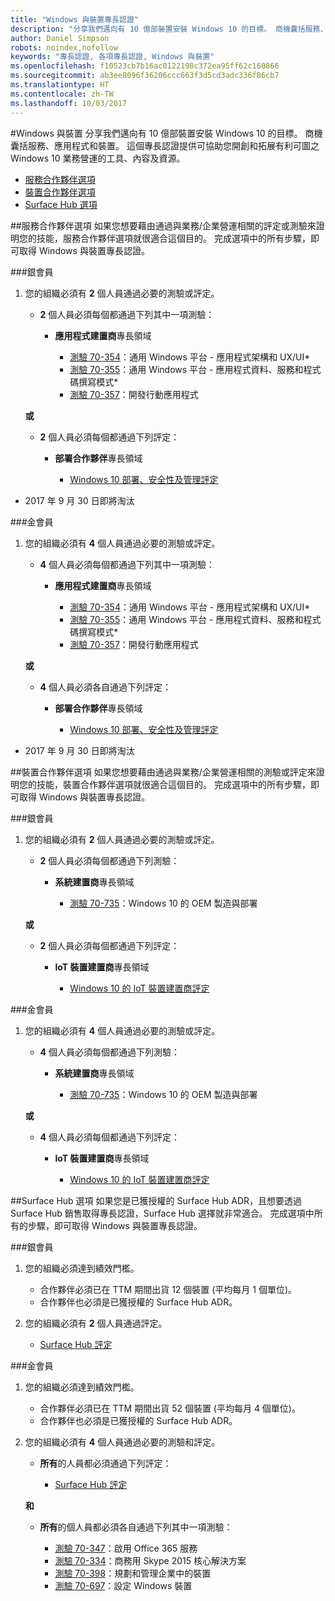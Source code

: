 ```yaml
---
title: "Windows 與裝置專長認證"
description: "分享我們邁向有 10 億部裝置安裝 Windows 10 的目標。 商機囊括服務、應用程式和裝置。 這個專長認證提供可協助您開創和拓展有利可圖之 Windows 10 業務營運的工具、內容及資源。"
author: Daniel Simpson
robots: noindex,nofollow
keywords: "專長認證, 各項專長認證, Windows 與裝置"
ms.openlocfilehash: f10523cb7b16ac0122198c372ea95ff62c160866
ms.sourcegitcommit: ab3ee8096f36206ccc663f3d5cd3adc336f86cb7
ms.translationtype: HT
ms.contentlocale: zh-TW
ms.lasthandoff: 10/03/2017
---
```

#<a name="windows-and-devices"></a>Windows 與裝置 
分享我們邁向有 10 億部裝置安裝 Windows 10 的目標。 商機囊括服務、應用程式和裝置。 這個專長認證提供可協助您開創和拓展有利可圖之 Windows 10 業務營運的工具、內容及資源。

- [服務合作夥伴選項](#service-partner-option)
- [裝置合作夥伴選項](#device-partner-option)
- [Surface Hub 選項](#surface-hub-option)

##<a name="service-partner-option"></a>服務合作夥伴選項
如果您想要藉由通過與業務/企業營運相關的評定或測驗來證明您的技能，服務合作夥伴選項就很適合這個目的。 完成選項中的所有步驟，即可取得 Windows 與裝置專長認證。

###<a name="silver"></a>銀會員
1. 您的組織必須有 **2** 個人員通過必要的測驗或評定。

    - **2** 個人員必須每個都通過下列其中一項測驗：

        - **應用程式建置商**專長領域

            - [測驗 70-354](https://www.microsoft.com/en-us/learning/exam-70-354.aspx)：通用 Windows 平台 - 應用程式架構和 UX/UI*
            - [測驗 70-355](https://www.microsoft.com/en-us/learning/exam-70-355.aspx)：通用 Windows 平台 - 應用程式資料、服務和程式碼撰寫模式*
            - [測驗 70-357](https://www.microsoft.com/en-us/learning/exam-70-357.aspx)：開發行動應用程式

    **或**

    - **2** 個人員必須每個都通過下列評定：

        - **部署合作夥伴**專長領域

            - [Windows 10 部署、安全性及管理評定](https://partneruniversity.microsoft.com/?whr=uri:MicrosoftAccount&courseId=16022&scoId=eGcisv8BC_3806265419)

* 2017 年 9 月 30 日即將淘汰

###<a name="gold"></a>金會員
1. 您的組織必須有 **4** 個人員通過必要的測驗或評定。
    - **4** 個人員必須每個都通過下列其中一項測驗：
        - **應用程式建置商**專長領域

            - [測驗 70-354](https://www.microsoft.com/en-us/learning/exam-70-354.aspx)：通用 Windows 平台 - 應用程式架構和 UX/UI*
            - [測驗 70-355](https://www.microsoft.com/en-us/learning/exam-70-355.aspx)：通用 Windows 平台 - 應用程式資料、服務和程式碼撰寫模式*
            - [測驗 70-357](https://www.microsoft.com/en-us/learning/exam-70-357.aspx)：開發行動應用程式

    **或**

    - **4** 個人員必須各自通過下列評定：

        - **部署合作夥伴**專長領域

            - [Windows 10 部署、安全性及管理評定](https://partneruniversity.microsoft.com/?whr=uri:MicrosoftAccount&courseId=16022&scoId=eGcisv8BC_3806265419)

* 2017 年 9 月 30 日即將淘汰

##<a name="device-partner-option"></a>裝置合作夥伴選項
如果您想要藉由通過與業務/企業營運相關的測驗或評定來證明您的技能，裝置合作夥伴選項就很適合這個目的。 完成選項中的所有步驟，即可取得 Windows 與裝置專長認證。

###<a name="silver"></a>銀會員
1. 您的組織必須有 **2** 個人員通過必要的測驗或評定。

    - **2** 個人員必須每個都通過下列測驗：

        - **系統建置商**專長領域

            - [測驗 70-735](https://www.microsoft.com/en-us/learning/exam-70-735.aspx)：Windows 10 的 OEM 製造與部署

    **或**

    - **2** 個人員必須每個都通過下列評定：

        - **IoT 裝置建置商**專長領域

            - [Windows 10 的 IoT 裝置建置商評定](https://partneruniversity.microsoft.com/?whr=uri:MicrosoftAccount&courseId=15887&scoId=mwJPK2B8B_9004778676)

###<a name="gold"></a>金會員
1. 您的組織必須有 **4** 個人員通過必要的測驗或評定。

    - **4** 個人員必須每個都通過下列測驗：

        - **系統建置商**專長領域

            - [測驗 70-735](https://www.microsoft.com/en-us/learning/exam-70-735.aspx)：Windows 10 的 OEM 製造與部署

    **或**

    - **4** 個人員必須每個都通過下列評定：

        - **IoT 裝置建置商**專長領域
        
            - [Windows 10 的 IoT 裝置建置商評定](https://partneruniversity.microsoft.com/?whr=uri:MicrosoftAccount&courseId=15887&scoId=mwJPK2B8B_9004778676)

##<a name="surface-hub-option"></a>Surface Hub 選項
如果您是已獲授權的 Surface Hub ADR，且想要透過 Surface Hub 銷售取得專長認證，Surface Hub 選擇就非常適合。 完成選項中所有的步驟，即可取得 Windows 與裝置專長認證。

###<a name="silver"></a>銀會員
1. 您的組織必須達到績效門檻。

    - 合作夥伴必須已在 TTM 期間出貨 12 個裝置 (平均每月 1 個單位)。
    - 合作夥伴也必須是已獲授權的 Surface Hub ADR。

2. 您的組織必須有 **2** 個人員通過評定。

    - [Surface Hub 評定](https://PartnerUniversity.microsoft.com?whr=uri:MicrosoftAccount&courseId=16722&scoId=jcNMRQouC_5906265419)


###<a name="gold"></a>金會員
1. 您的組織必須達到績效門檻。

    - 合作夥伴必須已在 TTM 期間出貨 52 個裝置 (平均每月 4 個單位)。
    - 合作夥伴也必須是已獲授權的 Surface Hub ADR。

2. 您的組織必須有 **4** 個人員通過必要的測驗和評定。

    - **所有**的人員都必須通過下列評定：
    
        - [Surface Hub 評定](https://PartnerUniversity.microsoft.com?whr=uri:MicrosoftAccount&courseId=16722&scoId=jcNMRQouC_5906265419)
    
    **和**

    - **所有**的個人員都必須各自通過下列其中一項測驗：

        - [測驗 70-347](https://www.microsoft.com/en-us/learning/exam-70-347.aspx)：啟用 Office 365 服務
        - [測驗 70-334](https://www.microsoft.com/en-us/learning/exam-70-334.aspx)：商務用 Skype 2015 核心解決方案 
        - [測驗 70-398](https://www.microsoft.com/en-us/learning/exam-70-398.aspx)：規劃和管理企業中的裝置
        - [測驗 70-697](https://www.microsoft.com/en-us/learning/exam-70-697.aspx)：設定 Windows 裝置 



      



 


